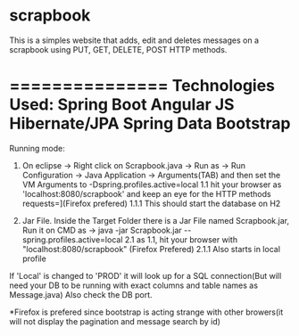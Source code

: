 # scrapbook
This is a simples website that adds, edit and deletes messages on a scrapbook using PUT, GET, DELETE, POST HTTP methods.

===============
Technologies Used:
Spring Boot
Angular JS
Hibernate/JPA
Spring Data
Bootstrap
=================

Running mode:
1. On eclipse -> Right click on Scrapbook.java -> Run as -> Run Configuration -> Java Application -> Arguments(TAB) and then set the VM Arguments to -Dspring.profiles.active=local
1.1 hit your browser as 'localhost:8080/scrapbook' and keep an eye for the HTTP methods requests=](Firefox prefered)
1.1.1 This should start the database on H2

2. Jar File. Inside the Target Folder there is a Jar File named Scrapbook.jar, Run it on CMD as -> java -jar Scrapbook.jar  --spring.profiles.active=local
2.1 as 1.1, hit your browser with "localhost:8080/scrapbook" (Firefox Prefered)
2.1.1 Also starts in local profile

If 'Local' is changed to 'PROD' it will look up for a SQL connection(But will need your DB to be running with exact columns and table names as Message.java)
Also check the DB port.


*Firefox is prefered since bootstrap is acting strange with other browers(it will not display the pagination and message search by id)
